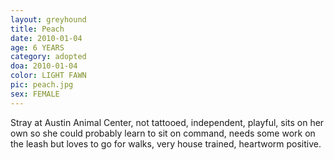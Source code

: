 ```yaml
---
layout: greyhound
title: Peach
date: 2010-01-04
age: 6 YEARS
category: adopted
doa: 2010-01-04
color: LIGHT FAWN
pic: peach.jpg
sex: FEMALE
---
```



Stray at Austin Animal Center, not tattooed, independent, playful, sits on her own so she could probably learn to sit on
command, needs some work on the leash but loves to go for walks, very house trained, heartworm positive.
